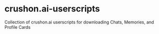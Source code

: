 # crushon.ai-userscripts
Collection of crushon.ai userscripts for downloading Chats, Memories, and Profile Cards
